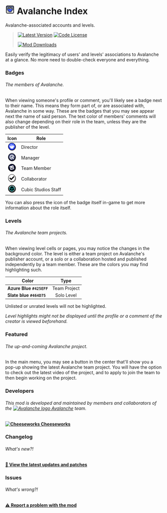 # <img src="logo.png" width="30" alt="The mod's logo." /> Avalanche Index
Avalanche-associated accounts and levels.

> [<img alt="Latest Version" src="https://img.shields.io/github/v/release/CubicCommunity/AvalancheIndex?include_prereleases&sort=semver&display_name=release&style=for-the-badge&logo=github&logoColor=ffffff&label=Version">](../../releases/)    [<img alt="Code License" src="https://img.shields.io/github/license/CubicCommunity/AvalancheIndex?style=for-the-badge&logo=gnu&logoColor=ffffff&label=License">](LICENSE.md)
>  
> [<img alt="Mod Downloads" src="https://img.shields.io/github/downloads/CubicCommunity/AvalancheIndex/cubicstudios.avalancheindex.geode?style=for-the-badge&logo=geode&logoColor=ffffff&label=Downloads">](https://www.geode-sdk.org/mods/cubicstudios.avalancheindex)

Easily verify the legitimacy of users' and levels' associations to Avalanche at a glance. No more need to double-check everyone and everything.

### Badges
###### The members of Avalanche.
When viewing someone's profile or comment, you'll likely see a badge next to their name. This means they form part of, or are associated with, Avalanche in some way. These are the badges that you may see appear next the name of said person. The text color of members' comments will also change depending on their role in the team, unless they are the publisher of the level.

| **Icon**                                                                       | **Role**             |
|:------------------------------------------------------------------------------:|----------------------|
| <img src="resources/director.png" width="25" alt="Director badge" />           | Director             |
| <img src="resources/team-manager.png" width="25" alt="Manager badge" />        | Manager              |
| <img src="resources/team-member.png" width="25" alt="Team member badge" />     | Team Member          |
| <img src="resources/collaborator.png" width="25" alt="Team member badge" />    | Collaborator         |
| <img src="resources/cubic-studios.png" width="25" alt="Cubic Studios badge" /> | Cubic Studios Staff  |

You can also press the icon of the badge itself in-game to get more information about the role itself.

### Levels
###### The Avalanche team projects.
When viewing level cells or pages, you may notice the changes in the background color. The level is either a team project on Avalanche's publisher account, or a solo or a collaboration hosted and published independently by a team member. These are the colors you may find highlighting such.

| **Color**                | **Type**     |
|--------------------------|:------------:|
| **Azure Blue `#425EFF`** | Team Project |
| **Slate blue `#464D75`** | Solo Level   |

Unlisted or unrated levels will not be highlighted.

*Level highlights might not be displayed until the profile or a comment of the creator is viewed beforehand.*

### Featured
###### The up-and-coming Avalanche project.
In the main menu, you may see a button in the center that'll show you a pop-up showing the latest Avalanche team project. You will have the option to check out the latest video of the project, and to apply to join the team to then begin working on the project.

### Developers
###### This mod is developed and maintained by members and collaborators of the [<img src="https://i.imgur.com/3QH6N17.png" width="15" alt="Avalanche logo" /> Avalanche](https://avalanche.cubicstudios.xyz/) team.
**[<img src="https://i.imgur.com/X8HT4jM.png" width="15" alt="Cheeseworks" /> Cheeseworks](https://www.github.com/BlueWitherer/)**

### Changelog
###### What's new?!
**[📜 View the latest updates and patches](changelog.md)**

### Issues
###### What's wrong?!
**[⚠️ Report a problem with the mod](../../issues/)**